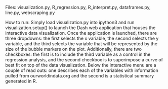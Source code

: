 Files: visualization.py, R_regression.py, R_interpret.py, dataframes.py, line.py, webscraping.py
    
How to run:
    Simply load visualization.py into ipython3 and run visualization.setup() to launch the Dash web application that houses the interactive data visualization.
    Once the application is launched, there are three dropdowns: the first selects the x variable, the second selects the y variable, and the third selects the variable that will be represented by the size of the bubble markers on the plot. 
    Additionally, there are two checkboxes: the first is to include the third variable as a control in the regression analysis, and the second checkbox is to superimpose a curve of best fit on top of the data visualization.
    Below the interactive menu are a couple of read outs: one describes each of the variables with information pulled from ourworldindata.org and the second is a statistical summary generated in R. 